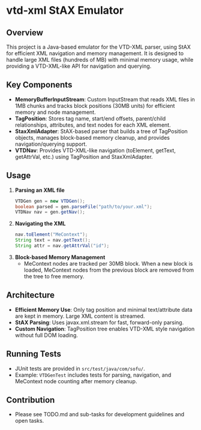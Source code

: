 # vtd-xml StAX Emulator

## Overview

This project is a Java-based emulator for the VTD-XML parser, using StAX for efficient XML navigation and memory management. It is designed to handle large XML files (hundreds of MB) with minimal memory usage, while providing a VTD-XML-like API for navigation and querying.

## Key Components

- **MemoryBufferInputStream**: Custom InputStream that reads XML files in 1MB chunks and tracks block positions (30MB units) for efficient memory and node management.
- **TagPosition**: Stores tag name, start/end offsets, parent/child relationships, attributes, and text nodes for each XML element.
- **StaxXmlAdapter**: StAX-based parser that builds a tree of TagPosition objects, manages block-based memory cleanup, and provides navigation/querying support.
- **VTDNav**: Provides VTD-XML-like navigation (toElement, getText, getAttrVal, etc.) using TagPosition and StaxXmlAdapter.

## Usage

1. **Parsing an XML file**
   ```java
   VTDGen gen = new VTDGen();
   boolean parsed = gen.parseFile("path/to/your.xml");
   VTDNav nav = gen.getNav();
   ```
2. **Navigating the XML**
   ```java
   nav.toElement("MeContext");
   String text = nav.getText();
   String attr = nav.getAttrVal("id");
   ```
3. **Block-based Memory Management**
   - MeContext nodes are tracked per 30MB block. When a new block is loaded, MeContext nodes from the previous block are removed from the tree to free memory.

## Architecture

- **Efficient Memory Use**: Only tag position and minimal text/attribute data are kept in memory. Large XML content is streamed.
- **StAX Parsing**: Uses javax.xml.stream for fast, forward-only parsing.
- **Custom Navigation**: TagPosition tree enables VTD-XML style navigation without full DOM loading.

## Running Tests

- JUnit tests are provided in `src/test/java/com/sofu/`.
- Example: `VTDGenTest` includes tests for parsing, navigation, and MeContext node counting after memory cleanup.

## Contribution

- Please see TODO.md and sub-tasks for development guidelines and open tasks.